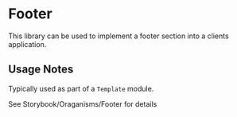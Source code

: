 # Footer

This library can be used to implement a footer section into a clients application.

## Usage Notes

Typically used as part of a `Template` module.

See Storybook/Oraganisms/Footer for details
